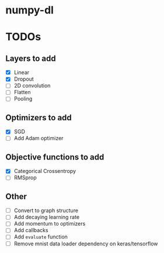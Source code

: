 # numpy-dl

# TODOs
## Layers to add
- [x] Linear
- [x] Dropout
- [ ] 2D convolution
- [ ] Flatten
- [ ] Pooling
## Optimizers to add
- [x] SGD
- [ ] Add Adam optimizer
## Objective functions to add
- [x] Categorical Crossentropy
- [ ] RMSprop
## Other
- [ ] Convert to graph structure
- [ ] Add decaying learning rate
- [ ] Add momentum to optimizers
- [ ] Add callbacks
- [ ] Add `evaluate` function
- [ ] Remove mnist data loader dependency on keras/tensorflow
